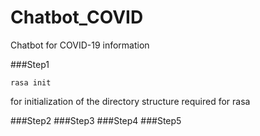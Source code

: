 # Chatbot_COVID
Chatbot for COVID-19 information 


###Step1

```
rasa init
```

for initialization of the directory structure required for rasa


###Step2
###Step3
###Step4
###Step5
